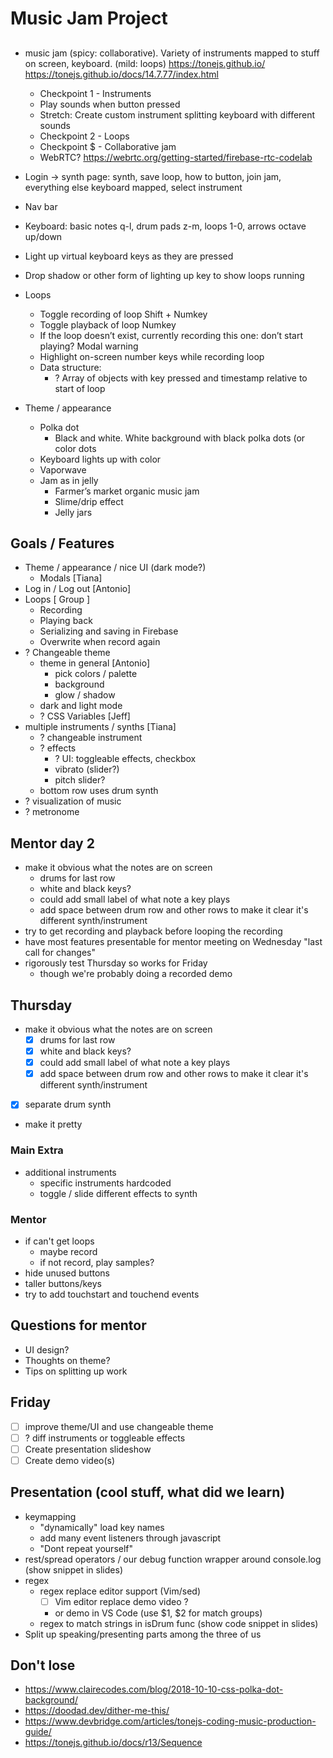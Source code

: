 # Music Jam Project

##
- music jam (spicy: collaborative). Variety of instruments mapped to stuff on screen, keyboard. (mild: loops) https://tonejs.github.io/ https://tonejs.github.io/docs/14.7.77/index.html
  - Checkpoint 1 - Instruments
  - Play sounds when button pressed
  - Stretch: Create custom instrument splitting keyboard with different sounds
  - Checkpoint 2 - Loops
  - Checkpoint $ - Collaborative jam
  - WebRTC? https://webrtc.org/getting-started/firebase-rtc-codelab 

- Login -> synth page: synth, save loop, how to button, join jam, everything else keyboard mapped, select instrument
- Nav bar

- Keyboard: basic notes q-l, drum pads z-m, loops 1-0, arrows octave up/down
- Light up virtual keyboard keys as they are pressed
- Drop shadow or other form of lighting up key to show loops running
- Loops
  - Toggle recording of loop Shift + Numkey
  - Toggle playback of loop Numkey
  - If the loop doesn’t exist, currently recording this one: don’t start playing? Modal warning
  - Highlight on-screen number keys while recording loop
  - Data structure:
    - ? Array of objects with key pressed and timestamp relative to start of loop
- Theme / appearance
  - Polka dot
    - Black and white. White background with black polka dots (or color dots
  - Keyboard lights up with color
  - Vaporwave
  - Jam as in jelly
    - Farmer’s market organic music jam
    - Slime/drip effect
    - Jelly jars

## Goals / Features
- Theme / appearance / nice UI (dark mode?)
  - Modals [Tiana]
- Log in / Log out [Antonio]
- Loops [ Group ]
  - Recording
  - Playing back
  - Serializing and saving in Firebase
  - Overwrite when record again
- ? Changeable theme
  - theme in general [Antonio]
    - pick colors / palette
    - background
    - glow / shadow
  - dark and light mode
  - ? CSS Variables [Jeff]
- multiple instruments / synths [Tiana]
  - ? changeable instrument
  - ? effects
    - ? UI: toggleable effects, checkbox
    - vibrato (slider?)
    - pitch slider?
  - bottom row uses drum synth
- ? visualization of music
- ? metronome

## Mentor day 2
- make it obvious what the notes are on screen
  - drums for last row
  - white and black keys?
  - could add small label of what note a key plays
  - add space between drum row and other rows to make it clear it's different synth/instrument
- try to get recording and playback before looping the recording
- have most features presentable for mentor meeting on Wednesday "last call for changes"
- rigorously test Thursday so works for Friday
  - though we're probably doing a recorded demo

## Thursday
- make it obvious what the notes are on screen
  - [X] drums for last row
  - [X] white and black keys?
  - [X] could add small label of what note a key plays
  - [X] add space between drum row and other rows to make it clear it's different synth/instrument
- [X] separate drum synth
- make it pretty

### Main Extra
- additional instruments
  - specific instruments hardcoded
  - toggle / slide different effects to synth

### Mentor
- if can't get loops
  - maybe record
  - if not record, play samples?
- hide unused buttons
- taller buttons/keys
- try to add touchstart and touchend events

## Questions for mentor
- UI design?
- Thoughts on theme?
- Tips on splitting up work

## Friday
- [ ] improve theme/UI and use changeable theme
- [ ] ? diff instruments or toggleable effects
- [ ] Create presentation slideshow
- [ ] Create demo video(s)

## Presentation (cool stuff, what did we learn)
- keymapping
  - "dynamically" load key names
  - add many event listeners through javascript
  - "Dont repeat yourself"
- rest/spread operators / our debug function wrapper around console.log (show snippet in slides)
- regex
  - regex replace editor support (Vim/sed)
    - [ ] Vim editor replace demo video ?
    - or demo in VS Code (use $1, $2 for match groups)
  - regex to match strings in isDrum func (show code snippet in slides)
- Split up speaking/presenting parts among the three of us

## Don't lose
- https://www.clairecodes.com/blog/2018-10-10-css-polka-dot-background/
- https://doodad.dev/dither-me-this/
- https://www.devbridge.com/articles/tonejs-coding-music-production-guide/
- https://tonejs.github.io/docs/r13/Sequence 